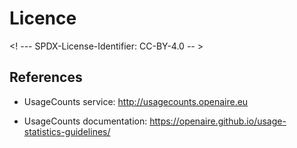 # Licence

<! --- SPDX-License-Identifier: CC-BY-4.0  -- >

## References

- UsageCounts service: http://usagecounts.openaire.eu

- UsageCounts documentation: https://openaire.github.io/usage-statistics-guidelines/